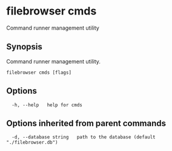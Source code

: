 # filebrowser cmds

Command runner management utility

## Synopsis

Command runner management utility.

```text
filebrowser cmds [flags]
```

## Options

```text
  -h, --help   help for cmds
```

## Options inherited from parent commands

```text
  -d, --database string   path to the database (default "./filebrowser.db")
```

